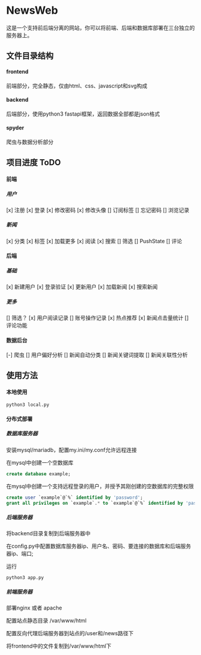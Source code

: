 # NewsWeb

这是一个支持前后端分离的网站，你可以将前端、后端和数据库部署在三台独立的服务器上。

## 文件目录结构

#### frontend

前端部分，完全静态，仅由html、css、javascript和svg构成

#### backend

后端部分，使用python3 fastapi框架，返回数据全部都是json格式

#### spyder

爬虫与数据分析部分

## 项目进度 ToDO

#### 前端

##### 用户

[x] 注册
[x] 登录
[x] 修改密码
[x] 修改头像
[] 订阅标签
[] 忘记密码
[] 浏览记录

##### 新闻

[x] 分类
[x] 标签
[x] 加载更多
[x] 阅读
[x] 搜索
[] 筛选
[] PushState
[] 评论

#### 后端

##### 基础
[x] 新建用户
[x] 登录验证
[x] 更新用户
[x] 加载新闻
[x] 搜索新闻

##### 更多
[] 筛选？
[x] 用户阅读记录
[] 账号操作记录 
[x] 热点推荐
[x] 新闻点击量统计
[] 评论功能

#### 数据后台

[-] 爬虫
[] 用户偏好分析
[] 新闻自动分类
[] 新闻关键词提取
[] 新闻关联性分析

## 使用方法

#### 本地使用

```shell
python3 local.py
```

#### 分布式部署

##### 数据库服务器

安装mysql/mariadb，配置my.ini/my.conf允许远程连接

在mysql中创建一个空数据库
```sql
create database example;
```

在mysql中创建一个支持远程登录的用户，并授予其刚创建的空数据库的完整权限
```sql
create user `example`@`%` identified by 'password';
grant all privileges on `example`.* to `example`@`%` identified by 'password';
```

##### 后端服务器

将backend目录复制到后端服务器中

在config.py中配置数据库服务器ip、用户名、密码、要连接的数据库和后端服务器ip、端口;

运行
```shell
python3 app.py
```

##### 前端服务器

部署nginx 或者 apache

配置站点静态目录 /var/www/html

配置反向代理后端服务器到站点的/user和/news路径下

将frontend中的文件复制到/var/www/html下


